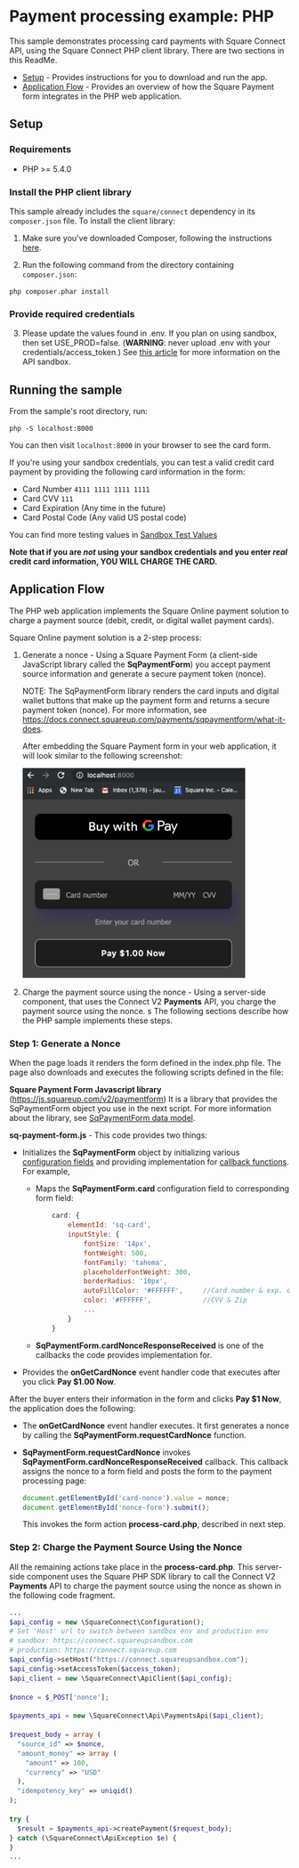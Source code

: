 # Payment processing example: PHP

This sample demonstrates processing card payments with Square Connect API, using the
Square Connect PHP client library. There are two sections in this ReadMe.
* [Setup](#setup) - Provides instructions for you to download and run the app.
* [Application Flow](#application-flow) - Provides an overview of how the Square Payment form integrates in the PHP web application.



## Setup

### Requirements

* PHP >= 5.4.0

### Install the PHP client library

This sample already includes the `square/connect` dependency in its `composer.json`
file. To install the client library:

1. Make sure you've downloaded Composer, following the instructions
[here](https://getcomposer.org/download/).

2. Run the following command from the directory containing `composer.json`:

```
php composer.phar install
```

### Provide required credentials

3. Please update the values found in .env. If you plan on using sandbox, then set
USE_PROD=false. (<b>WARNING</b>: never upload .env with your credentials/access_token.) See
[this article](https://docs.connect.squareup.com/articles/using-sandbox/)
for more information on the API sandbox.

## Running the sample

From the sample's root directory, run:

    php -S localhost:8000

You can then visit `localhost:8000` in your browser to see the card form.

If you're using your sandbox credentials, you can test a valid credit card
payment by providing the following card information in the form:

* Card Number `4111 1111 1111 1111`
* Card CVV `111`
* Card Expiration (Any time in the future)
* Card Postal Code (Any valid US postal code)

You can find more testing values in [Sandbox Test Values](https://developer.squareup.com/docs/testing/test-values)

**Note that if you are _not_ using your sandbox credentials and you enter _real_
credit card information, YOU WILL CHARGE THE CARD.**
## Application Flow

The PHP web application implements the Square Online payment solution to charge a payment source (debit, credit, or digital wallet payment cards).

Square Online payment solution is a 2-step process:

1. Generate a nonce -  Using a Square Payment Form (a client-side JavaScript library
called the **SqPaymentForm**) you accept payment source information and generate a secure payment token (nonce).

    NOTE: The SqPaymentForm library renders the card inputs and digital wallet buttons that make up the payment form and returns a secure payment token (nonce). For more information, see https://docs.connect.squareup.com/payments/sqpaymentform/what-it-does.

    After embedding the Square Payment form in your web application, it will look similar to the following screenshot:

    <img src="./PaymentFormExamplePHP.png" width="400"/>

2. Charge the payment source using the nonce - Using a server-side component, that uses the Connect V2
**Payments** API, you charge the payment source using the nonce.
s
The following sections describe how the PHP sample implements these steps.

### Step 1: Generate a Nonce

When the page loads it renders the form defined in the index.php file. The page also downloads and executes the following scripts defined in the file:

 **Square Payment Form Javascript library** (https://js.squareup.com/v2/paymentform)  It is a library that provides the SqPaymentForm object you use in the next script. For more information about the library, see [SqPaymentForm data model](https://docs.connect.squareup.com/api/paymentform#navsection-paymentform).

**sq-payment-form.js** - This code provides two things:

* Initializes the **SqPaymentForm** object by initializing various
[configuration fields](https://docs.connect.squareup.com/api/paymentform#paymentform-configurationfields) and providing implementation for [callback functions](https://docs.connect.squareup.com/api/paymentform#_callbackfunctions_detail). For example,

    * Maps the **SqPaymentForm.card** configuration field to corresponding form field:

        ```javascript
            card: {
                elementId: 'sq-card',
                inputStyle: {
                    fontSize: '14px',
                    fontWeight: 500,
                    fontFamily: 'tahoma',
                    placeholderFontWeight: 300,
                    borderRadius: '10px',
                    autoFillColor: '#FFFFFF',     //Card number & exp. date strings
                    color: '#FFFFFF',             //CVV & Zip
                    ...
                }
            }
        ```
    * **SqPaymentForm.cardNonceResponseReceived** is one of the callbacks the code provides implementation for.

* Provides the **onGetCardNonce** event handler code that executes after you click **Pay $1.00 Now**.

After the buyer enters their information in the form and clicks **Pay $1 Now**, the application does the following:

* The **onGetCardNonce** event handler executes. It first generates a nonce by calling the **SqPaymentForm.requestCardNonce** function.
* **SqPaymentForm.requestCardNonce** invokes **SqPaymentForm.cardNonceResponseReceived** callback. This callback  assigns the nonce to a form field and posts the form to the payment processing page:

    ```javascript
    document.getElementById('card-nonce').value = nonce;
    document.getElementById('nonce-form').submit();
    ```

    This invokes the form action **process-card.php**, described in next step.

### Step 2: Charge the Payment Source Using the Nonce
All the remaining actions take place in the **process-card.php**.  This server-side component uses the Square PHP SDK library to call the Connect V2 **Payments** API to charge the payment source using the nonce as shown in the following code fragment.
```php
...
$api_config = new \SquareConnect\Configuration();
# Set 'Host' url to switch between sandbox env and production env
# sandbox: https://connect.squareupsandbox.com
# production: https://connect.squareup.com
$api_config->setHost("https://connect.squareupsandbox.com");
$api_config->setAccessToken($access_token);
$api_client = new \SquareConnect\ApiClient($api_config);

$nonce = $_POST['nonce'];

$payments_api = new \SquareConnect\Api\PaymentsApi($api_client);

$request_body = array (
  "source_id" => $nonce,
  "amount_money" => array (
    "amount" => 100,
    "currency" => "USD"
  ),
  "idempotency_key" => uniqid()
);

try {
  $result = $payments_api->createPayment($request_body);
} catch (\SquareConnect\ApiException $e) {
}
...
```



